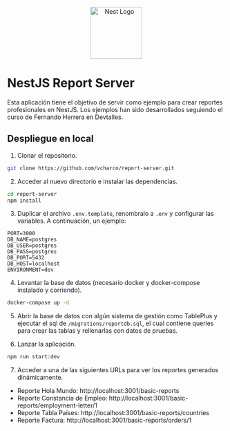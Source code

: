 <p align="center">
  <a href="http://nestjs.com/" target="blank"><img src="https://nestjs.com/img/logo-small.svg" width="120" alt="Nest Logo" /></a>
</p>

# NestJS Report Server

Esta aplicación tiene el objetivo de servir como ejemplo para crear reportes profesionales en NestJS. Los ejemplos han sido desarrollados seguiendo el curso de Fernando Herrera en Devtalles.

## Despliegue en local

1. Clonar el repositorio.

```bash
git clone https://github.com/vcharco/report-server.git
```

2. Acceder al nuevo directorio e instalar las dependencias.

```bash
cd report-server
npm install
```

3. Duplicar el archivo `.env.template`, renombralo a `.env` y configurar las variables. A continuación, un ejemplo:

```text
PORT=3000
DB_NAME=postgres
DB_USER=postgres
DB_PASS=postgres
DB_PORT=5432
DB_HOST=localhost
ENVIRONMENT=dev
```

4. Levantar la base de datos (necesario docker y docker-compose instalado y corriendo).

```bash
docker-compose up -d
```

5. Abrir la base de datos con algún sistema de gestión como TablePlus y ejecutar el sql de `/migrations/reportdb.sql`, el cual contiene queries para crear las tablas y rellenarlas con datos de pruebas.

6. Lanzar la aplicación.

```bash
npm run start:dev
```

7. Acceder a una de las siguientes URLs para ver los reportes generados dinámicamente.

- Reporte Hola Mundo: http://localhost:3001/basic-reports
- Reporte Constancia de Empleo: http://localhost:3001/basic-reports/employment-letter/1
- Reporte Tabla Países: http://localhost:3001/basic-reports/countries
- Reporte Factura: http://localhost:3001/basic-reports/orders/1
